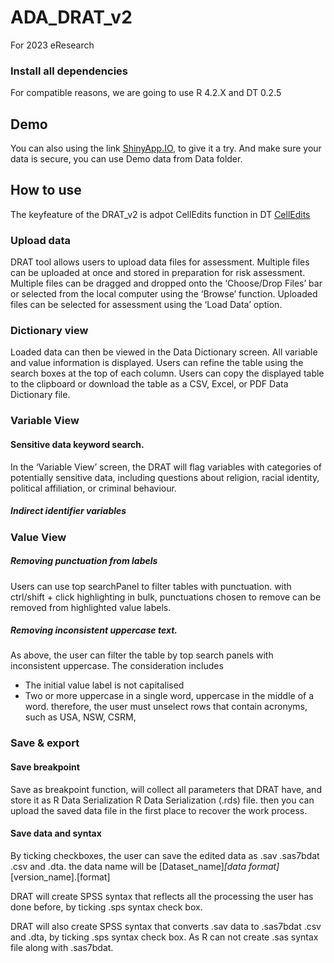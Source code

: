 # ADA_DRAT_v2
 For 2023 eResearch
 
### Install all dependencies
For compatible reasons, we are going to use R 4.2.X and DT 0.2.5 

## Demo
You can also using the link [ShinyApp.IO](https://67g7sg-weifanjiang0anu.shinyapps.io/ADA_DRATv2/), to give it a try. And make sure your data is secure, you can use Demo data from Data folder.

## How to use
The keyfeature of the DRAT_v2 is adpot CellEdits function in DT [CellEdits]()

### Upload data
 DRAT tool allows users to upload data files for assessment. Multiple files can be uploaded at once and stored in preparation for risk assessment. 
Multiple files can be dragged and dropped onto the ‘Choose/Drop Files’ bar or selected from the local computer using the ‘Browse’ function. Uploaded files can be selected for assessment using the ‘Load Data’ option. 

### Dictionary view
Loaded data can then be viewed in the Data Dictionary screen. All variable and value information is displayed. 
Users can refine the table using the search boxes at the top of each column. Users can copy the displayed table to the clipboard or download the table as a CSV, Excel, or PDF Data Dictionary file.  


### Variable View 

#### Sensitive data keyword search.  
In the ‘Variable View’ screen, the DRAT will flag variables with categories of potentially sensitive data, including questions about religion, racial identity, political affiliation, or criminal behaviour.

##### Indirect identifier variables

### Value View

##### Removing punctuation from labels
Users can use top searchPanel to filter tables with punctuation. with ctrl/shift + click highlighting in bulk, punctuations chosen to remove can be removed from highlighted value labels. 

##### Removing inconsistent uppercase text. 
As above, the user can filter the table by top search panels with inconsistent uppercase. The consideration includes 
 * The initial value label is not capitalised 
 * Two or more uppercase in a single word, uppercase in the middle of a word.
therefore, the user must unselect rows that contain acronyms, such as USA, NSW, CSRM, 



### Save & export

#### Save breakpoint
Save as breakpoint function, will collect all parameters that DRAT have, and store it as R Data Serialization R Data Serialization (.rds) file. then you can upload the saved data file in the first place to recover the work process.

#### Save data and syntax

By ticking checkboxes, the user can save the edited data as .sav .sas7bdat .csv and .dta. the data name will be \[Dataset_name\]_\[data format\]_\[version_name\].\[format\]

DRAT will create SPSS syntax that reflects all the processing the user has done before, by ticking .sps syntax check box.

DRAT will also create SPSS syntax that converts .sav data to .sas7bdat .csv and .dta, by ticking .sps syntax check box. As R can not create .sas syntax file along with .sas7bdat.

